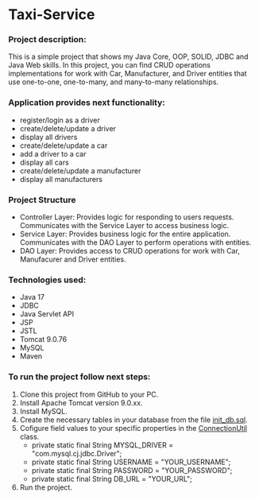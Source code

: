 # Taxi-Service

### Project description:
This is a simple project that shows my Java Core, OOP, SOLID, JDBC and Java Web skills. In this project, you can find CRUD operations implementations for work with Car, Manufacturer, and Driver entities that use one-to-one, one-to-many, and many-to-many relationships.

### Application provides next functionality:
- register/login as a driver
- create/delete/update a driver
- display all drivers
- create/delete/update a car
- add a driver to a car
- display all cars
- create/delete/update a manufacturer
- display all manufacturers

### Project Structure
- Controller Layer: Provides logic for responding to users requests. Communicates with the Service Layer to access business logic.
- Service Layer: Provides business logic for the entire application. Communicates with the DAO Layer to perform operations with entities.
- DAO Layer: Provides access to CRUD operations for work with Car, Manufacurer and Driver entities.

### Technologies used: 
- Java 17
- JDBC
- Java Servlet API
- JSP
- JSTL
- Tomcat 9.0.76
- MySQL 
- Maven 

### To run the project follow next steps:
1. Clone this project from GitHub to your PC.
2. Install Apache Tomcat version 9.0.xx.
3. Install MySQL.
4. Create the necessary tables in your database from the file [init_db.sql](src/main/resources/init_db.sql).
5. Cofigure field values to your specific properties in the [ConnectionUtil](src/main/java/taxi/util/ConnectionUtil.java) class.
    - private static final String MYSQL_DRIVER = "com.mysql.cj.jdbc.Driver";
    - private static final String USERNAME = "YOUR_USERNAME";
    - private static final String PASSWORD = "YOUR_PASSWORD";
    - private static final String DB_URL = "YOUR_URL";
7. Run the project.
